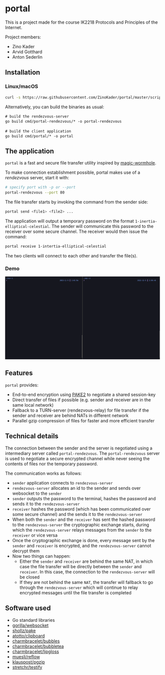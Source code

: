 # portal

This is a project made for the course IK2218 Protocols and Principles of the Internet.

Project members:

- Zino Kader
- Arvid Gotthard 
- Anton Sederlin

## Installation
### Linux/macOS

```bash
curl -s https://raw.githubusercontent.com/ZinoKader/portal/master/scripts/install.sh | bash
```

Alternatively, you can build the binaries as usual:

```
# build the rendezvous-server
go build cmd/portal-rendezvous/* -o portal-rendezvous

# build the client application
go build cmd/portal/* -o portal
```

## The application

`portal` is a fast and secure file transfer utility inspired by [magic-wormhole](https://github.com/magic-wormhole/magic-wormhole).

To make connection establishment possible, portal makes use of a _rendezvous_ server, start it with:

```bash
# specify port with -p or --port
portal-rendezvous --port 80
```

The file transfer starts by invoking the command from the sender side:

```bash
portal send <file1> <file2> ...
```

The application will output a temporary password on the format `1-inertia-elliptical-celestial`. 
The sender will communicate this password to the receiver over some secure channel. The receiver would then issue the command:

```bash
portal receive 1-intertia-elliptical-celestial
```

The two clients will connect to each other and transfer the file(s).

### Demo

![demo](./assets/demo.gif)

## Features

`portal` provides:

- End-to-end encryption using [PAKE2](https://en.wikipedia.org/wiki/Password-authenticated_key_agreement) to negotiate a shared session-key
- Direct transfer of files if possible (e.g. sender and receiver are in the same local network)
- Fallback to a TURN-server (rendezvous-relay) for file transfer if the sender and receiver are behind NATs in different network
- Parallel gzip compression of files for faster and more efficient transfer

## Technical details

The connection between the sender and the server is negotiated using a intermediary server called `portal-rendezvous`. The `portal-rendezvous` server is used to negotiate a secure encrypted channel while never seeing the contents of files nor the temporary password.

The communication works as follows:

- `sender` application connects to `rendezvous-server`
- `rendezvous-server` allocates an id to the sender and sends over websocket to the `sender`
- `sender` outputs the password to the terminal, hashes the password and sends it to the `rendezvous-server`
- `receiver` hashes the password (which has been communicated over some secure channel) and the sends it to the `rendezvous-server`
- When both the `sender` and the `receiver` has sent the hashed password to the `rendezvous-server` the cryptographic exchange starts, during which the `rendezvous-server` relays messages from the `sender` to the `receiver` or vice versa
- Once the cryptographic exchange is done, every message sent by the `sender` and `receiver` is encrypted, and the `rendezvous-server` cannot decrypt them
- Now two things can happen: 
  - Either the `sender` and `receiver` are behind the same NAT, in which case the file transfer will be directly between the `sender` and `receiver`. In this case, the connection to the `rendezvous-server` will be closed
  - If they are not behind the same `NAT`, the transfer will fallback to go through the `rendezvous-server` which will continue to relay encrypted messages until the file transfer is completed


## Software used

- Go standard libraries
- [gorilla/websocket](https://github.com/gorilla/websocket)
- [shollz/pake](https://github.com/schollz/pake)
- [atotto/clipboard](https://github.com/atotto/clipboard)
- [charmbracelet/bubbles](https://github.com/charmbracelet/bubbles)
- [charmbracelet/bubbletea](https://github.com/charmbracelet/bubbletea)
- [charmbracelet/lipgloss](https://github.com/charmbracelet/lipgloss)
- [muesli/reflow](https://github.com/muesli/reflow)
- [klauspost/pgzip](https://github.com/klauspost/pgzip)
- [stretchr/testify](https://github.com/stretchr/testify)
